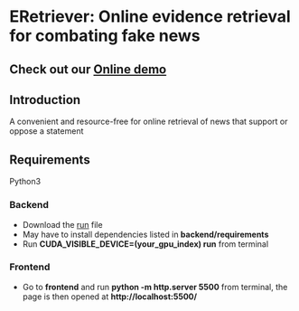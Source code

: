 # ERetriever: Online evidence retrieval for combating fake news

## Check out our [Online demo](http://eretriever.phapi.io:5500/)

## Introduction
A convenient and resource-free for online retrieval of news that support or oppose a statement

## Requirements

Python3

### Backend
* Download the [run]() file
* May have to install dependencies listed in <b>backend/requirements</b>
* Run <b>CUDA_VISIBLE_DEVICE=(your_gpu_index) run</b> from terminal
### Frontend

* Go to <b>frontend</b> and run <b>python -m http.server 5500</b> from terminal, the page is then opened at <b>http://localhost:5500/</b>


